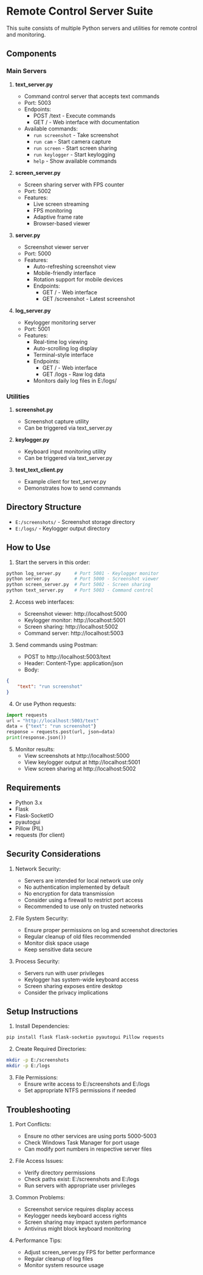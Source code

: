 # Remote Control Server Suite

This suite consists of multiple Python servers and utilities for remote control and monitoring.

## Components

### Main Servers

1. **text_server.py**
   - Command control server that accepts text commands
   - Port: 5003
   - Endpoints:
     - POST /text - Execute commands
     - GET / - Web interface with documentation
   - Available commands:
     - `run screenshot` - Take screenshot
     - `run cam` - Start camera capture
     - `run screen` - Start screen sharing
     - `run keylogger` - Start keylogging
     - `help` - Show available commands

2. **screen_server.py**
   - Screen sharing server with FPS counter
   - Port: 5002
   - Features:
     - Live screen streaming
     - FPS monitoring
     - Adaptive frame rate
     - Browser-based viewer

3. **server.py**
   - Screenshot viewer server
   - Port: 5000
   - Features:
     - Auto-refreshing screenshot view
     - Mobile-friendly interface
     - Rotation support for mobile devices
     - Endpoints:
       - GET / - Web interface
       - GET /screenshot - Latest screenshot

4. **log_server.py**
   - Keylogger monitoring server
   - Port: 5001
   - Features:
     - Real-time log viewing
     - Auto-scrolling log display
     - Terminal-style interface
     - Endpoints:
       - GET / - Web interface
       - GET /logs - Raw log data
     - Monitors daily log files in E:/logs/

### Utilities

1. **screenshot.py**
   - Screenshot capture utility
   - Can be triggered via text_server.py

2. **keylogger.py**
   - Keyboard input monitoring utility
   - Can be triggered via text_server.py

3. **test_text_client.py**
   - Example client for text_server.py
   - Demonstrates how to send commands

## Directory Structure

- `E:/screenshots/` - Screenshot storage directory
- `E:/logs/` - Keylogger output directory

## How to Use

1. Start the servers in this order:
```bash
python log_server.py     # Port 5001 - Keylogger monitor
python server.py         # Port 5000 - Screenshot viewer
python screen_server.py  # Port 5002 - Screen sharing
python text_server.py    # Port 5003 - Command control
```

2. Access web interfaces:
   - Screenshot viewer: http://localhost:5000
   - Keylogger monitor: http://localhost:5001
   - Screen sharing: http://localhost:5002
   - Command server: http://localhost:5003

3. Send commands using Postman:
   - POST to http://localhost:5003/text
   - Header: Content-Type: application/json
   - Body:
```json
{
    "text": "run screenshot"
}
```

4. Or use Python requests:
```python
import requests
url = "http://localhost:5003/text"
data = {"text": "run screenshot"}
response = requests.post(url, json=data)
print(response.json())
```

5. Monitor results:
   - View screenshots at http://localhost:5000
   - View keylogger output at http://localhost:5001
   - View screen sharing at http://localhost:5002

## Requirements

- Python 3.x
- Flask
- Flask-SocketIO
- pyautogui
- Pillow (PIL)
- requests (for client)

## Security Considerations

1. Network Security:
   - Servers are intended for local network use only
   - No authentication implemented by default
   - No encryption for data transmission
   - Consider using a firewall to restrict port access
   - Recommended to use only on trusted networks

2. File System Security:
   - Ensure proper permissions on log and screenshot directories
   - Regular cleanup of old files recommended
   - Monitor disk space usage
   - Keep sensitive data secure

3. Process Security:
   - Servers run with user privileges
   - Keylogger has system-wide keyboard access
   - Screen sharing exposes entire desktop
   - Consider the privacy implications

## Setup Instructions

1. Install Dependencies:
```bash
pip install flask flask-socketio pyautogui Pillow requests
```

2. Create Required Directories:
```bash
mkdir -p E:/screenshots
mkdir -p E:/logs
```

3. File Permissions:
   - Ensure write access to E:/screenshots and E:/logs
   - Set appropriate NTFS permissions if needed

## Troubleshooting

1. Port Conflicts:
   - Ensure no other services are using ports 5000-5003
   - Check Windows Task Manager for port usage
   - Can modify port numbers in respective server files

2. File Access Issues:
   - Verify directory permissions
   - Check paths exist: E:/screenshots and E:/logs
   - Run servers with appropriate user privileges

3. Common Problems:
   - Screenshot service requires display access
   - Keylogger needs keyboard access rights
   - Screen sharing may impact system performance
   - Antivirus might block keyboard monitoring

4. Performance Tips:
   - Adjust screen_server.py FPS for better performance
   - Regular cleanup of log files
   - Monitor system resource usage